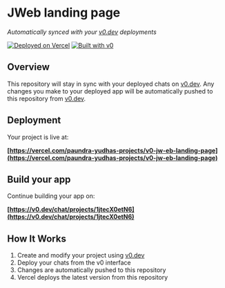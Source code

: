 # JWeb landing page

*Automatically synced with your [v0.dev](https://v0.dev) deployments*

[![Deployed on Vercel](https://img.shields.io/badge/Deployed%20on-Vercel-black?style=for-the-badge&logo=vercel)](https://vercel.com/paundra-yudhas-projects/v0-jw-eb-landing-page)
[![Built with v0](https://img.shields.io/badge/Built%20with-v0.dev-black?style=for-the-badge)](https://v0.dev/chat/projects/1jtecX0etN6)

## Overview

This repository will stay in sync with your deployed chats on [v0.dev](https://v0.dev).
Any changes you make to your deployed app will be automatically pushed to this repository from [v0.dev](https://v0.dev).

## Deployment

Your project is live at:

**[https://vercel.com/paundra-yudhas-projects/v0-jw-eb-landing-page](https://vercel.com/paundra-yudhas-projects/v0-jw-eb-landing-page)**

## Build your app

Continue building your app on:

**[https://v0.dev/chat/projects/1jtecX0etN6](https://v0.dev/chat/projects/1jtecX0etN6)**

## How It Works

1. Create and modify your project using [v0.dev](https://v0.dev)
2. Deploy your chats from the v0 interface
3. Changes are automatically pushed to this repository
4. Vercel deploys the latest version from this repository